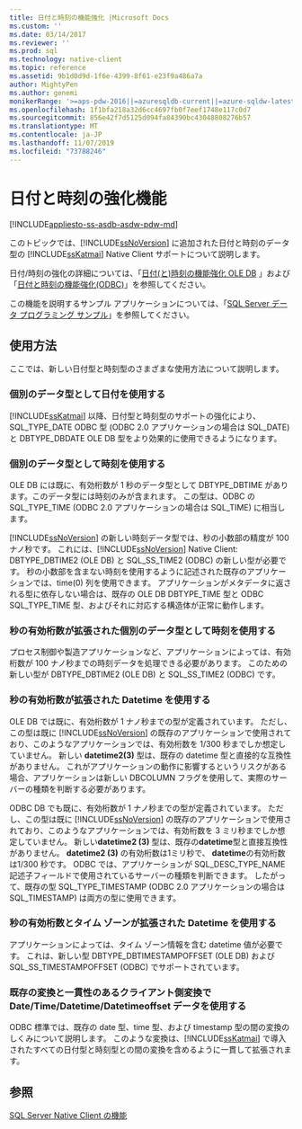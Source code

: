```yaml
---
title: 日付と時刻の機能強化 |Microsoft Docs
ms.custom: ''
ms.date: 03/14/2017
ms.reviewer: ''
ms.prod: sql
ms.technology: native-client
ms.topic: reference
ms.assetid: 9b1d0d9d-1f6e-4399-8f61-e23f9a486a7a
author: MightyPen
ms.author: genemi
monikerRange: '>=aps-pdw-2016||=azuresqldb-current||=azure-sqldw-latest||>=sql-server-2016||=sqlallproducts-allversions||>=sql-server-linux-2017||=azuresqldb-mi-current'
ms.openlocfilehash: 1f1bfa218a32d6cc4697fb0f7eef1748e117c0d7
ms.sourcegitcommit: 856e42f7d5125d094fa84390bc43048808276b57
ms.translationtype: MT
ms.contentlocale: ja-JP
ms.lasthandoff: 11/07/2019
ms.locfileid: "73788246"
---
```

# <a name="date-and-time-improvements"></a>日付と時刻の強化機能
[!INCLUDE[appliesto-ss-asdb-asdw-pdw-md](../../../includes/appliesto-ss-asdb-asdw-pdw-md.md)]

  このトピックでは、[!INCLUDE[ssNoVersion](../../../includes/ssnoversion-md.md)] に追加された日付と時刻のデータ型の [!INCLUDE[ssKatmai](../../../includes/sskatmai-md.md)] Native Client サポートについて説明します。  
  
 日付/時刻の強化の詳細については、「[日付&#40;と&#41;時刻の機能強化 OLE DB](../../../relational-databases/native-client-ole-db-date-time/date-and-time-improvements-ole-db.md) 」および「[日付と時刻の機能強化&#40;ODBC&#41;](../../../relational-databases/native-client-odbc-date-time/date-and-time-improvements-odbc.md)」を参照してください。  
  
 この機能を説明するサンプル アプリケーションについては、「[SQL Server データ プログラミング サンプル](https://msftdpprodsamples.codeplex.com/)」を参照してください。  
  
## <a name="usage"></a>使用方法  
 ここでは、新しい日付型と時刻型のさまざまな使用方法について説明します。  
  
### <a name="use-date-as-a-distinct-data-type"></a>個別のデータ型として日付を使用する  
 [!INCLUDE[ssKatmai](../../../includes/sskatmai-md.md)] 以降、日付型と時刻型のサポートの強化により、SQL_TYPE_DATE ODBC 型 (ODBC 2.0 アプリケーションの場合は SQL_DATE) と DBTYPE_DBDATE OLE DB 型をより効果的に使用できるようになります。  
  
### <a name="use-time-as-a-distinct-data-type"></a>個別のデータ型として時刻を使用する  
 OLE DB には既に、有効桁数が 1 秒のデータ型として DBTYPE_DBTIME があります。このデータ型には時刻のみが含まれます。 この型は、ODBC の SQL_TYPE_TIME (ODBC 2.0 アプリケーションの場合は SQL_TIME) に相当します。  
  
 [!INCLUDE[ssNoVersion](../../../includes/ssnoversion-md.md)] の新しい時刻データ型では、秒の小数部の精度が 100 ナノ秒です。 これには、[!INCLUDE[ssNoVersion](../../../includes/ssnoversion-md.md)] Native Client: DBTYPE_DBTIME2 (OLE DB) と SQL_SS_TIME2 (ODBC) の新しい型が必要です。 秒の小数部を含まない時刻を使用するように記述された既存のアプリケーションでは、time(0) 列を使用できます。 アプリケーションがメタデータに返される型に依存しない場合は、既存の OLE DB DBTYPE_TIME 型と ODBC SQL_TYPE_TIME 型、およびそれに対応する構造体が正常に動作します。  
  
### <a name="use-time-as-a-distinct-data-type-with-extended-fractional-seconds-precision"></a>秒の有効桁数が拡張された個別のデータ型として時刻を使用する  
 プロセス制御や製造アプリケーションなど、アプリケーションによっては、有効桁数が 100 ナノ秒までの時刻データを処理できる必要があります。 このための新しい型が DBTYPE_DBTIME2 (OLE DB) と SQL_SS_TIME2 (ODBC) です。  
  
### <a name="use-datetime-with-extended-fractional-seconds-precision"></a>秒の有効桁数が拡張された Datetime を使用する  
 OLE DB では既に、有効桁数が 1 ナノ秒までの型が定義されています。 ただし、この型は既に [!INCLUDE[ssNoVersion](../../../includes/ssnoversion-md.md)] の既存のアプリケーションで使用されており、このようなアプリケーションでは、有効桁数を 1/300 秒までしか想定していません。 新しい **datetime2(3)** 型は、既存の datetime 型と直接的な互換性がありません。 これがアプリケーションの動作に影響するというリスクがある場合、アプリケーションは新しい DBCOLUMN フラグを使用して、実際のサーバーの種類を判断する必要があります。  
  
 ODBC DB でも既に、有効桁数が 1 ナノ秒までの型が定義されています。 ただし、この型は既に [!INCLUDE[ssNoVersion](../../../includes/ssnoversion-md.md)] の既存のアプリケーションで使用されており、このようなアプリケーションでは、有効桁数を 3 ミリ秒までしか想定していません。 新しい**datetime2 (3)** 型は、既存の**datetime**型と直接互換性がありません。 **datetime2 (3)** の有効桁数は1ミリ秒で、 **datetime**の有効桁数は1/300 秒です。 ODBC では、アプリケーションが SQL_DESC_TYPE_NAME 記述子フィールドで使用されているサーバーの種類を判断できます。 したがって、既存の型 SQL_TYPE_TIMESTAMP (ODBC 2.0 アプリケーションの場合は SQL_TIMESTAMP) は両方の型に使用できます。  
  
### <a name="use-datetime-with-extended-fractional-seconds-precision-and-timezone"></a>秒の有効桁数とタイム ゾーンが拡張された Datetime を使用する  
 アプリケーションによっては、タイム ゾーン情報を含む datetime 値が必要です。 これは、新しい型 DBTYPE_DBTIMESTAMPOFFSET (OLE DB) および SQL_SS_TIMESTAMPOFFSET (ODBC) でサポートされています。  
  
### <a name="use-datetimedatetimedatetimeoffset-data-with-client-side-conversions-consistent-with-existing-conversions"></a>既存の変換と一貫性のあるクライアント側変換で Date/Time/Datetime/Datetimeoffset データを使用する  
 ODBC 標準では、既存の date 型、time 型、および timestamp 型の間の変換のしくみについて説明します。 このような変換は、[!INCLUDE[ssKatmai](../../../includes/sskatmai-md.md)] で導入されたすべての日付型と時刻型との間の変換を含めるように一貫して拡張されます。  
  
## <a name="see-also"></a>参照  
 [SQL Server Native Client の機能](../../../relational-databases/native-client/features/sql-server-native-client-features.md)  
  
  
